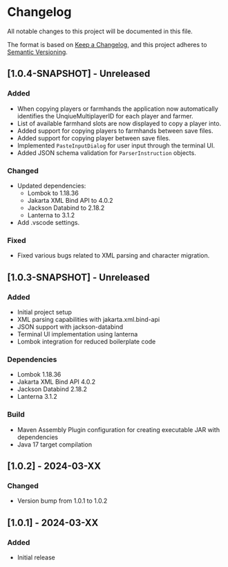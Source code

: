 # Changelog
All notable changes to this project will be documented in this file.

The format is based on [Keep a Changelog](https://keepachangelog.com/en/1.0.0/),
and this project adheres to [Semantic Versioning](https://semver.org/spec/v2.0.0.html).

## [1.0.4-SNAPSHOT] - Unreleased
### Added
- When copying players or farmhands the application now automatically identifies the UnqiueMultiplayerID for each player and farmer.
- List of available farmhand slots are now displayed to copy a player into.
- Added support for copying players to farmhands between save files.
- Added support for copying player between save files.
- Implemented `PasteInputDialog` for user input through the terminal UI.
- Added JSON schema validation for `ParserInstruction` objects.

### Changed
- Updated dependencies:
  - Lombok to 1.18.36
  - Jakarta XML Bind API to 4.0.2
  - Jackson Databind to 2.18.2
  - Lanterna to 3.1.2
- Add .vscode settings.

### Fixed
- Fixed various bugs related to XML parsing and character migration.

## [1.0.3-SNAPSHOT] - Unreleased
### Added
- Initial project setup
- XML parsing capabilities with jakarta.xml.bind-api
- JSON support with jackson-databind
- Terminal UI implementation using lanterna
- Lombok integration for reduced boilerplate code

### Dependencies
- Lombok 1.18.36
- Jakarta XML Bind API 4.0.2
- Jackson Databind 2.18.2
- Lanterna 3.1.2

### Build
- Maven Assembly Plugin configuration for creating executable JAR with dependencies
- Java 17 target compilation

## [1.0.2] - 2024-03-XX
### Changed
- Version bump from 1.0.1 to 1.0.2

## [1.0.1] - 2024-03-XX
### Added
- Initial release
